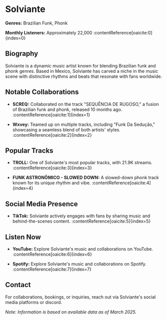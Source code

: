 # Solviante

**Genres:** Brazilian Funk, Phonk

**Monthly Listeners:** Approximately 22,000 :contentReference[oaicite:0]{index=0}

## Biography

Solviante is a dynamic music artist known for blending Brazilian funk and phonk genres. Based in Mexico, Solviante has carved a niche in the music scene with distinctive rhythms and beats that resonate with fans worldwide.

## Notable Collaborations

- **SCREQ:** Collaborated on the track "SEQUÊNCIA DE RUGOSO," a fusion of Brazilian funk and phonk, released 10 months ago. :contentReference[oaicite:1]{index=1}

- **Wxvey:** Teamed up on multiple tracks, including "Funk Da Sedução," showcasing a seamless blend of both artists' styles. :contentReference[oaicite:2]{index=2}

## Popular Tracks

- **TROLL:** One of Solviante's most popular tracks, with 21.9K streams. :contentReference[oaicite:3]{index=3}

- **FUNK ASTRONÔMICO - SLOWED DOWN:** A slowed-down phonk track known for its unique rhythm and vibe. :contentReference[oaicite:4]{index=4}

## Social Media Presence

- **TikTok:** Solviante actively engages with fans by sharing music and behind-the-scenes content. :contentReference[oaicite:5]{index=5}

## Listen Now

- **YouTube:** Explore Solviante's music and collaborations on YouTube. :contentReference[oaicite:6]{index=6}

- **Spotify:** Explore Solviante's music and collaborations on Spotify. :contentReference[oaicite:7]{index=7}

## Contact

For collaborations, bookings, or inquiries, reach out via Solviante's social media platforms or discord.

*Note: Information is based on available data as of March 2025.*

